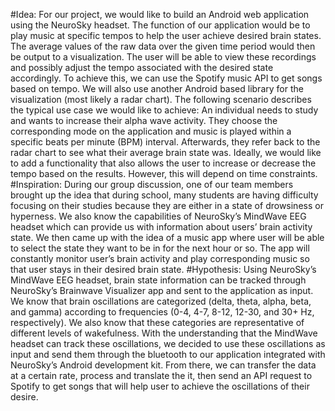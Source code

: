 #Idea:
For our project, we would like to build an Android web application using the NeuroSky
headset. The function of our application would be to play music at specific tempos to help the
user achieve desired brain states. The average values of the raw data over the given time
period would then be output to a visualization. The user will be able to view these recordings
and possibly adjust the tempo associated with the desired state accordingly. To achieve this, we
can use the Spotify music API to get songs based on tempo. We will also use another Android
based library for the visualization (most likely a radar chart). The following scenario describes
the typical use case we would like to achieve: An individual needs to study and wants to
increase their alpha wave activity. They choose the corresponding mode on the application and
music is played within a specific beats per minute (BPM) interval. Afterwards, they refer back to
the radar chart to see what their average brain state was. Ideally, we would like to add a
functionality that also allows the user to increase or decrease the tempo based on the results.
However, this will depend on time constraints.
#Inspiration:
During our group discussion, one of our team members brought up the idea that during
school, many students are having difficulty focusing on their studies because they are either in a
state of drowsiness or hyperness. We also know the capabilities of NeuroSky’s MindWave EEG
headset which can provide us with information about users’ brain activity state. We then came
up with the idea of a music app where user will be able to select the state they want to be in for
the next hour or so. The app will constantly monitor user’s brain activity and play corresponding
music so that user stays in their desired brain state.
#Hypothesis:
Using NeuroSky’s MindWave EEG headset, brain state information can be tracked
through NeuroSky’s Brainwave Visualizer app and sent to the application as input. We know
that brain oscillations are categorized (delta, theta, alpha, beta, and gamma) according to
frequencies (0-4, 4-7, 8-12, 12-30, and 30+ Hz, respectively). We also know that these
categories are representative of different levels of wakefulness. With the understanding that the
MindWave headset can track these oscillations, we decided to use these oscillations as input
and send them through the bluetooth to our application integrated with NeuroSky’s Android
development kit. From there, we can transfer the data at a certain rate, process and translate
the it, then send an API request to Spotify to get songs that will help user to achieve the
oscillations of their desire.
